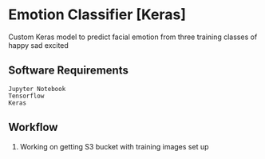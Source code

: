 # Emotion Classifier [Keras]

Custom Keras model to predict facial emotion 
from three training classes of 
happy
sad
excited

## Software Requirements
```
Jupyter Notebook
Tensorflow
Keras
```

## Workflow
1. Working on getting S3 bucket with training images set up



